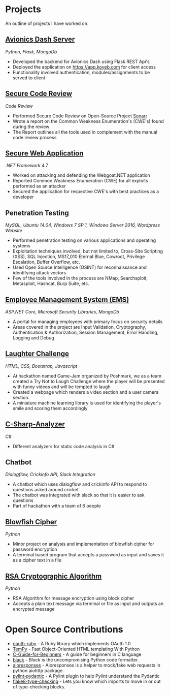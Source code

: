 # Projects
An outline of projects I have worked on.

## [Avionics Dash Server](https://github.com/iamibi/avionics-dash-server)
*Python, Flask, MongoDb*
* Developed the backend for Avionics Dash using Flask REST Api's
* Deployed the application on https://app.koyeb.com for client access
* Functionality involved authentication, modules/assignments to be served to client

## [Secure Code Review](https://github.com/iamibi/Projects/tree/Secure-Code-Review)
*Code Review*
* Performed Secure Code Review on Open-Source Project [Sonarr](https://github.com/Sonarr/Sonarr/tree/81ff4791acd49e7f557785a41506f75273a657ae)
* Wrote a report on the Common Weakness Enumeration's (CWE's) found during the review
* The Report outlines all the tools used in complement with the manual code review process

## [Secure Web Application](https://github.com/iamibi/Webgoat.NET)
*.NET Framework 4.7*
* Worked on attacking and defending the Webgoat.NET application
* Reported Common Weakness Enumeration (CWE) for all exploits performed as an attacker
* Secured the application for respective CWE's with best practices as a developer

## Penetration Testing
*MySQL, Ubuntu 14.04, Windows 7 SP 1, Windows Server 2016, Wordpress Website*
* Performed penetration testing on various applications and operating systems
* Exploitation techniques involved, but not limited to, Cross-Site Scripting (XSS), SQL Injection, MS17_010 Eternal
Blue, Cowroot, Privilege Escalation, Buffer Overflow, etc.
* Used Open Source Intelligence (OSINT) for reconnaissance and identifying attack vectors
* Few of the tools involved in the process are NMap, Searchsploit, Metasploit, Hashcat, Burp Suite, etc.

## [Employee Management System (EMS)](https://github.com/iamibi/EMS)
*ASP.NET Core, Microsoft Security Libraries, MongoDb*
* A portal for managing employees with primary focus on security details
* Areas covered in the project are Input Validation, Cryptography, Authentication & Authorization, Session Management, Error Handling, Logging and Debug

## [Laughter Challenge](https://github.com/harshmandalgi/laugh-challenge)
*HTML, CSS, Bootstrap, Javascript*
* At hackathon named Game-Jam organized by Poshmark, we as a team created a Try Not to Laugh Challenge where the player will be presented with funny videos and will be tempted to laugh
* Created a webpage which renders a video section and a user camera section.
* A miniature machine learning library is used for identifying the player's smile and scoring them accordingly

## [C-Sharp-Analyzer](https://github.com/iamibi/C-Sharp-Analyzer)
*C#*
* Different analyzers for static code analysis in C#

## Chatbot
*Dialogflow, Crickinfo API, Slack Integration*
* A chatbot which uses dialogflow and crickinfo API to respond to questions asked around cricket
* The chatbot was integrated with slack so that it is easier to ask questions
* Part of hackathon with a team of 6 people

## [Blowfish Cipher](https://github.com/iamibi/Blowfish-Cipher)
*Python*
* Minor project on analysis and implementation of blowfish cipher for password encryption
* A terminal based program that accepts a password as input and saves it as a cipher text in a file

## [RSA Cryptographic Algorithm](https://github.com/iamibi/RSA-Cryptographic-Algorithm)
*Python*
* RSA Algorithm for message encryption using block cipher
* Accepts a plain text message via terminal or file as input and outputs an encrypted message
#
# Open Source Contributions
* [oauth-ruby](https://github.com/oauth-xx/oauth-ruby) - A Ruby library which implements OAuth 1.0
* [TemPy](https://github.com/Hrabal/TemPy) - Fast Object-Oriented HTML templating With Python
* [C-Guide-for-Beginners](https://github.com/OpenGuide/C-Guide-for-Beginners) - A guide for beginners in C language
* [black](https://github.com/psf/black) - _Black_ is the uncompromising Python code formatter.
* [aioresponses](https://github.com/pnuckowski/aioresponses) - Aioresponses is a helper to mock/fake web requests in python aiohttp package.
* [pylint-pydantic](https://github.com/fcfangcc/pylint-pydantic) - A Pylint plugin to help Pylint understand the Pydantic
* [flake8-type-checking](https://github.com/snok/flake8-type-checking) - Lets you know which imports to move in or out of type-checking blocks.
